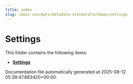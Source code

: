 ```yaml
---
title: index
slug: /main-concepts/metadata-standard/schemas/settings
---
```


# Settings

This folder contains the following items:

- [**Settings**](/main-concepts/metadata-standard/schemas/settings/settings)


Documentation file automatically generated at 2025-08-12 05:39:47.683420+00:00.

